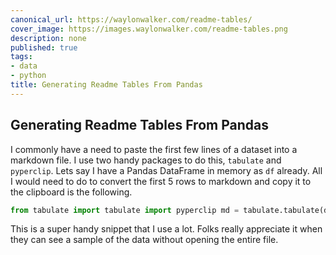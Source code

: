 ```yaml
---
canonical_url: https://waylonwalker.com/readme-tables/
cover_image: https://images.waylonwalker.com/readme-tables.png
description: none
published: true
tags:
- data
- python
title: Generating Readme Tables From Pandas
---
```


## Generating Readme Tables From Pandas

I commonly have a need to paste the first few lines of a dataset into a markdown file.  I use two handy packages to do this, ```tabulate``` and ```pyperclip```.  Lets say I have a Pandas DataFrame in memory as ```df``` already.  All I would need to do to convert the first 5 rows to markdown and copy it to the clipboard is the following.

```Python
from tabulate import tabulate import pyperclip md = tabulate.tabulate(df.head(), df.columns, tablefmt='pipe') pyperclip.copy(md)
```


This is a super handy snippet that I use a lot.  Folks really appreciate it when they can see a sample of the data without opening the entire file.